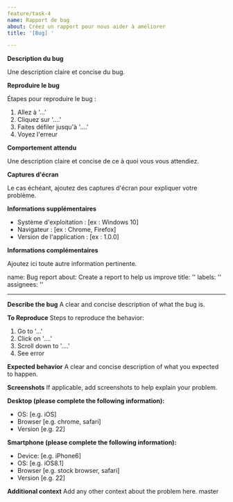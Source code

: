 ```yaml
---
feature/task-4
name: Rapport de bug
about: Créez un rapport pour nous aider à améliorer
title: '[Bug] '

---
```


**Description du bug**

Une description claire et concise du bug.

**Reproduire le bug**

Étapes pour reproduire le bug :
1. Allez à '...'
2. Cliquez sur '....'
3. Faites défiler jusqu'à '....'
4. Voyez l'erreur

**Comportement attendu**

Une description claire et concise de ce à quoi vous vous attendiez.

**Captures d'écran**

Le cas échéant, ajoutez des captures d'écran pour expliquer votre problème.

**Informations supplémentaires**

- Système d'exploitation : [ex : Windows 10]
- Navigateur : [ex : Chrome, Firefox]
- Version de l'application : [ex : 1.0.0]

**Informations complémentaires**

Ajoutez ici toute autre information pertinente.


name: Bug report
about: Create a report to help us improve
title: ''
labels: ''
assignees: ''

---

**Describe the bug**
A clear and concise description of what the bug is.

**To Reproduce**
Steps to reproduce the behavior:
1. Go to '...'
2. Click on '....'
3. Scroll down to '....'
4. See error

**Expected behavior**
A clear and concise description of what you expected to happen.

**Screenshots**
If applicable, add screenshots to help explain your problem.

**Desktop (please complete the following information):**
 - OS: [e.g. iOS]
 - Browser [e.g. chrome, safari]
 - Version [e.g. 22]

**Smartphone (please complete the following information):**
 - Device: [e.g. iPhone6]
 - OS: [e.g. iOS8.1]
 - Browser [e.g. stock browser, safari]
 - Version [e.g. 22]

**Additional context**
Add any other context about the problem here.
master
